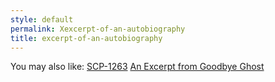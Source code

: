 ```yaml
---
style: default
permalink: Xexcerpt-of-an-autobiography
title: excerpt-of-an-autobiography
---
```

You may also like:
[SCP-1263](http://scp-wiki.net/scp-1263)
[An Excerpt from Goodbye Ghost](http://scp-wiki.net/an-excerpt-from-goodbye-ghost)